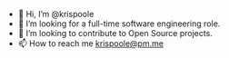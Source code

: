 - 👋 Hi, I’m @krispoole
- 👀 I’m looking for a full-time software engineering role.
- 💞️ I’m looking to contribute to Open Source projects.
- 📫 How to reach me krispoole@pm.me

<!---
krispoole/krispoole is a ✨ special ✨ repository because its `README.md` (this file) appears on your GitHub profile.
You can click the Preview link to take a look at your changes.
--->
